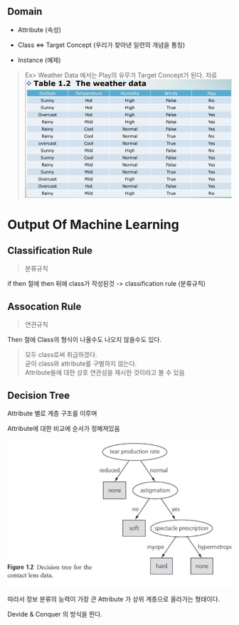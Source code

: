 Domain
---

 - Attribute (속성)
 
 - Class <=> Target Concept (우리가 찾아낸 일련의 개념을 통칭)
 
 - Instance (예제)
 
 > Ex> Weather Data 에서는 Play의 유무가 Target Concept가 된다.
 > 자료 ![](./img/031.JPG)
 

Output Of Machine Learning
===

Classification Rule
---
> 분류규칙

  if then 절에 then 뒤에 class가 작성된것 -> classification rule (분류규칙)
  
Assocation Rule
---
> 연관규칙

 Then 절에 Class의 형식이 나올수도 나오지 않을수도 있다.
 > 모두 class로써 취급하겠다.<br>
 > 굳이 class와 attribute를 구별하지 않는다.<Br>
 > Attribute들에 대한 상호 연관성을 제시한 것이라고 볼 수 있음
 
 Decision Tree
 ---
 
 Attribute 별로 계층 구조를 이루며
 
 Attribute에 대한 비교에 순서가 정해져있음
 
 ![](./img/032.JPG)
 
 따라서 정보 분류의 능력이 가장 큰 Attribute 가 상위 계층으로 올라가는 형태이다.
 
 Devide & Conquer 의 방식을 띈다.
 
 
